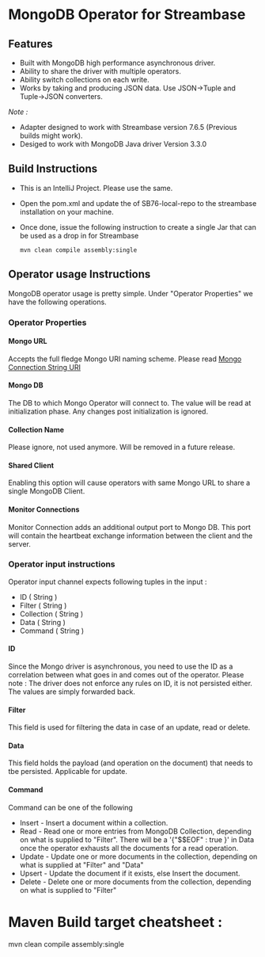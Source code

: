 # MongoDB Operator for Streambase
## Features
* Built with MongoDB high performance asynchronous driver.
* Ability to share the driver with multiple operators. 
* Ability switch collections on each write.
* Works by taking and producing JSON data. Use JSON->Tuple and Tuple->JSON converters.

*Note :*
* Adapter designed to work with Streambase version 7.6.5 (Previous builds might work). 
* Desiged to work with MongoDB Java driver Version 3.3.0


## Build Instructions
* This is an IntelliJ Project. Please use the same. 
* Open the pom.xml and update the <url> of SB76-local-repo to the streambase installation on your machine.
* Once done, issue the following instruction to create a single Jar that can be used as a drop in for Streambase

    `mvn clean compile assembly:single`

## Operator usage Instructions
MongoDB operator usage is pretty simple. 
Under "Operator Properties" we have the following operations.
### Operator Properties
#### Mongo URL
Accepts the full fledge Mongo URI naming scheme. Please read [Mongo Connection String URI](https://docs.mongodb.com/v3.0/reference/connection-string/)

#### Mongo DB
The DB to which Mongo Operator will connect to. The value will be read at initialization phase. Any changes post initialization is ignored.

#### Collection Name
Please ignore, not used anymore. Will be removed in a future release.

#### Shared Client
Enabling this option will cause operators with same Mongo URL to share a single MongoDB Client.

#### Monitor Connections
Monitor Connection adds an additional output port to Mongo DB. This port will contain the heartbeat exchange information between the client and the server. 

### Operator input instructions
Operator input channel expects following tuples in the input : 
* ID ( String )
* Filter ( String )
* Collection ( String )
* Data ( String )
* Command ( String )

#### ID
Since the Mongo driver is asynchronous, you need to use the ID as a correlation between what goes in and comes out of the operator.
Please note : The driver does not enforce any rules on ID, it is not persisted either. The values are simply forwarded back.

#### Filter
This field is used for filtering the data in case of an update, read or delete.

#### Data
This field holds the payload (and operation on the document) that needs to tbe persisted. Applicable for update.

#### Command
Command can be one of the following
* Insert - Insert a document within a collection.
* Read - Read one or more entries from MongoDB Collection, depending on what is supplied to "Filter". There will be a '{"$$EOF" : true }' in Data once the operator exhausts all the documents for a read operation.
* Update - Update one or more documents in the collection, depending on what is supplied at "Filter" and "Data"
* Upsert - Update the document if it exists, else Insert the document.
* Delete - Delete one or more documents from the collection, depending on what is supplied to "Filter"

# Maven Build target cheatsheet :
mvn clean compile assembly:single
